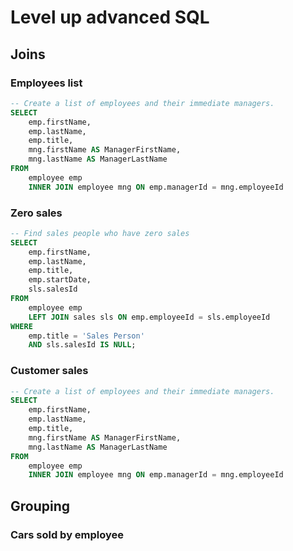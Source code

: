 # Level up advanced SQL

## Joins

### Employees list

```sql
-- Create a list of employees and their immediate managers.
SELECT
    emp.firstName,
    emp.lastName,
    emp.title,
    mng.firstName AS ManagerFirstName,
    mng.lastName AS ManagerLastName
FROM
    employee emp
    INNER JOIN employee mng ON emp.managerId = mng.employeeId
```

### Zero sales

```sql
-- Find sales people who have zero sales
SELECT
    emp.firstName,
    emp.lastName,
    emp.title,
    emp.startDate,
    sls.salesId
FROM
    employee emp
    LEFT JOIN sales sls ON emp.employeeId = sls.employeeId
WHERE
    emp.title = 'Sales Person'
    AND sls.salesId IS NULL;
```

### Customer sales

```sql
-- Create a list of employees and their immediate managers.
SELECT
    emp.firstName,
    emp.lastName,
    emp.title,
    mng.firstName AS ManagerFirstName,
    mng.lastName AS ManagerLastName
FROM
    employee emp
    INNER JOIN employee mng ON emp.managerId = mng.employeeId
```

## Grouping

### Cars sold by employee

```sql

```
